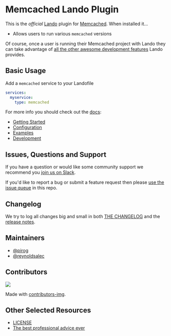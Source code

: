 # Memcached Lando Plugin

This is the _official_ [Lando](https://lando.dev) plugin for [Memcached](https://memcached.net). When installed it...

* Allows users to run various `memcached` versions

Of course, once a user is running their Memcached project with Lando they can take advantage of [all the other awesome development features](https://docs.lando.dev) Lando provides.

## Basic Usage

Add a `memcached` service to your Landofile

```yaml
services:
  myservice:
    type: memcached
```

For more info you should check out the [docs](https://docs.lando.dev/memcached):

* [Getting Started](https://docs.lando.dev/memcached/)
* [Configuration](https://docs.lando.dev/memcached/config.html)
* [Examples](https://github.com/lando/memcached/tree/main/examples)
* [Development](https://docs.lando.dev/memcached/development.html)

## Issues, Questions and Support

If you have a question or would like some community support we recommend you [join us on Slack](https://launchpass.com/devwithlando).

If you'd like to report a bug or submit a feature request then please [use the issue queue](https://github.com/lando/memcached/issues/new/choose) in this repo.

## Changelog

We try to log all changes big and small in both [THE CHANGELOG](https://github.com/lando/memcached/blob/main/CHANGELOG.md) and the [release notes](https://github.com/lando/memcached/releases).


## Maintainers

* [@pirog](https://github.com/pirog)
* [@reynoldsalec](https://github.com/reynoldsalec)

## Contributors

<a href="https://github.com/lando/memcached/graphs/contributors">
  <img src="https://contrib.rocks/image?repo=lando/memcached" />
</a>

Made with [contributors-img](https://contrib.rocks).

## Other Selected Resources

* [LICENSE](https://github.com/lando/memcached/blob/main/LICENSE.md)
* [The best professional advice ever](https://www.youtube.com/watch?v=tkBVDh7my9Q)
